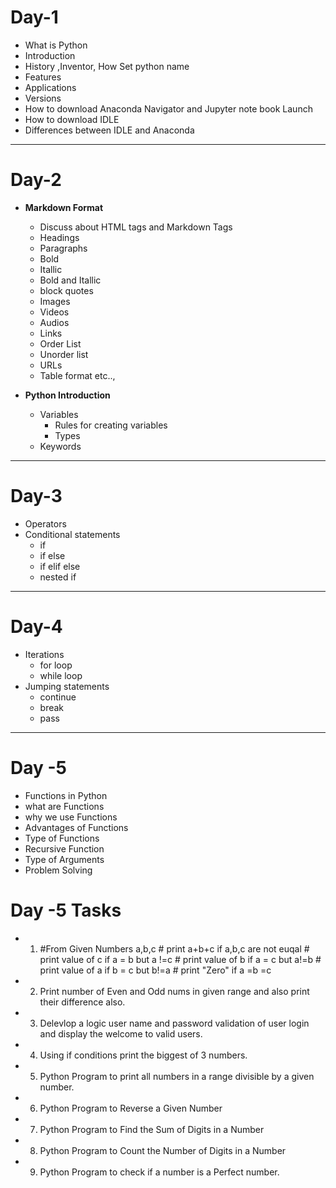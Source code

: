 # Day-1
- What is Python
- Introduction
- History ,Inventor, How Set python name
- Features
- Applications
- Versions
- How to download Anaconda Navigator and Jupyter note book Launch
- How to download IDLE
- Differences between IDLE and Anaconda

<hr>

# Day-2

- **Markdown Format**
  - Discuss about HTML tags and Markdown Tags
  - Headings
  - Paragraphs
  - Bold
  - Itallic
  - Bold and Itallic
  - block quotes
  - Images
  - Videos
  - Audios
  - Links
  - Order List
  - Unorder list
  - URLs
  - Table format etc..,
  
- **Python Introduction**

  - Variables
    - Rules for creating variables
    - Types
  - Keywords



<hr>


# Day-3

- Operators
- Conditional statements
  - if
  - if else
  - if elif else
  - nested if


<hr>


# Day-4

- Iterations
  - for loop
  - while loop
- Jumping statements
  - continue
  - break
  - pass


<hr>

# Day -5 
- Functions in Python
- what are Functions
- why we use Functions
- Advantages of Functions
- Type of Functions
- Recursive Function
- Type of Arguments
- Problem Solving
# Day -5 Tasks
- 1. #From Given Numbers a,b,c
            # print a+b+c if a,b,c are not euqal
            # print value of c if a = b but a !=c
            # print value of b if a = c but a!=b
            # print value of a if b = c  but b!=a
            # print "Zero" if a =b =c
- 2. Print number of Even and Odd nums in given range and also print their difference also.
- 3. Delevlop a logic user name and password validation of user login
   and display the welcome to valid users.
- 4. Using if conditions print the biggest of 3 numbers.
- 5. Python Program to print all numbers in a range divisible by a given number.
- 6. Python Program to Reverse a Given Number
- 7. Python Program to Find the Sum of Digits in a Number
- 8. Python Program to Count the Number of Digits in a Number
- 9. Python Program to check if a number is a Perfect number.

